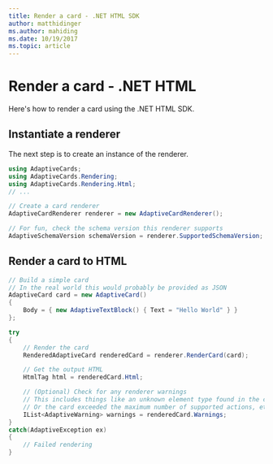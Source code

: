 ```yaml
---
title: Render a card - .NET HTML SDK
author: matthidinger
ms.author: mahiding
ms.date: 10/19/2017
ms.topic: article
---
```


# Render a card - .NET HTML

Here's how to render a card using the .NET HTML SDK.

## Instantiate a renderer

The next step is to create an instance of the renderer. 

```csharp
using AdaptiveCards;
using AdaptiveCards.Rendering;
using AdaptiveCards.Rendering.Html;
// ... 

// Create a card renderer
AdaptiveCardRenderer renderer = new AdaptiveCardRenderer();

// For fun, check the schema version this renderer supports
AdaptiveSchemaVersion schemaVersion = renderer.SupportedSchemaVersion; // 1.0
```

## Render a card to HTML

```csharp
// Build a simple card
// In the real world this would probably be provided as JSON
AdaptiveCard card = new AdaptiveCard()
{
    Body = { new AdaptiveTextBlock() { Text = "Hello World" } }
};

try
{
    // Render the card
    RenderedAdaptiveCard renderedCard = renderer.RenderCard(card);

    // Get the output HTML 
    HtmlTag html = renderedCard.Html;

    // (Optional) Check for any renderer warnings
    // This includes things like an unknown element type found in the card
    // Or the card exceeded the maximum number of supported actions, etc
    IList<AdaptiveWarning> warnings = renderedCard.Warnings;
}
catch(AdaptiveException ex)
{
    // Failed rendering
}
```
